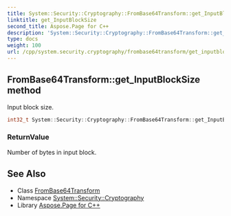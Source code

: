 ```yaml
---
title: System::Security::Cryptography::FromBase64Transform::get_InputBlockSize method
linktitle: get_InputBlockSize
second_title: Aspose.Page for C++
description: 'System::Security::Cryptography::FromBase64Transform::get_InputBlockSize method. Input block size in C++.'
type: docs
weight: 100
url: /cpp/system.security.cryptography/frombase64transform/get_inputblocksize/
---
```

## FromBase64Transform::get_InputBlockSize method


Input block size.

```cpp
int32_t System::Security::Cryptography::FromBase64Transform::get_InputBlockSize()
```


### ReturnValue

Number of bytes in input block.

## See Also

* Class [FromBase64Transform](../)
* Namespace [System::Security::Cryptography](../../)
* Library [Aspose.Page for C++](../../../)
